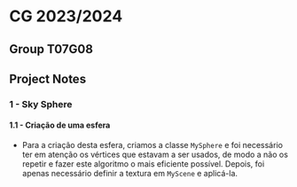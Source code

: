 # CG 2023/2024

## Group T07G08

## Project Notes

### 1 - Sky Sphere

#### 1.1 - Criação de uma esfera

- Para a criação desta esfera, criamos a classe `MySphere` e foi necessário ter em atenção os vértices que estavam a ser usados, de modo a não os repetir e fazer este algoritmo o mais eficiente possível. Depois, foi apenas necessário definir a textura em `MyScene` e aplicá-la.
